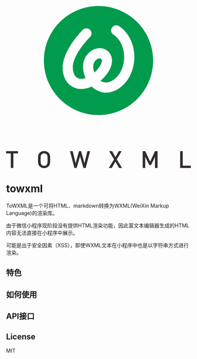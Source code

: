 <img src="data:image/svg+xml;base64,PD94bWwgdmVyc2lvbj0iMS4wIiBlbmNvZGluZz0iVVRGLTgiPz4KPCFET0NUWVBFIHN2ZyBQVUJM&#13;&#10;SUMgIi0vL1czQy8vRFREIFNWRyAxLjAvL0VOIiAiaHR0cDovL3d3dy53My5vcmcvVFIvMjAwMS9S&#13;&#10;RUMtU1ZHLTIwMDEwOTA0L0RURC9zdmcxMC5kdGQiPgo8IS0tIENyZWF0b3I6IENvcmVsRFJBVyBY&#13;&#10;OCAtLT4KPHN2ZyB4bWxucz0iaHR0cDovL3d3dy53My5vcmcvMjAwMC9zdmciIHhtbDpzcGFjZT0i&#13;&#10;cHJlc2VydmUiIHdpZHRoPSIyMzkuNDM5bW0iIGhlaWdodD0iMjEwLjUyNG1tIiB2ZXJzaW9uPSIx&#13;&#10;LjAiIHN0eWxlPSJzaGFwZS1yZW5kZXJpbmc6Z2VvbWV0cmljUHJlY2lzaW9uOyB0ZXh0LXJlbmRl&#13;&#10;cmluZzpnZW9tZXRyaWNQcmVjaXNpb247IGltYWdlLXJlbmRlcmluZzpvcHRpbWl6ZVF1YWxpdHk7&#13;&#10;IGZpbGwtcnVsZTpldmVub2RkOyBjbGlwLXJ1bGU6ZXZlbm9kZCIKdmlld0JveD0iMCAwIDIzOTQ0&#13;&#10;IDIxMDUyIgogeG1sbnM6eGxpbms9Imh0dHA6Ly93d3cudzMub3JnLzE5OTkveGxpbmsiPgogPGRl&#13;&#10;ZnM+CiAgPHN0eWxlIHR5cGU9InRleHQvY3NzIj4KICAgPCFbQ0RBVEFbCiAgICAuZmlsMCB7Zmls&#13;&#10;bDojMDA5QjRDfQogICAgLmZpbDIge2ZpbGw6IzMzMkMyQjtmaWxsLXJ1bGU6bm9uemVyb30KICAg&#13;&#10;IC5maWwxIHtmaWxsOiNGRUZFRkU7ZmlsbC1ydWxlOm5vbnplcm99CiAgIF1dPgogIDwvc3R5bGU+&#13;&#10;CiA8L2RlZnM+CiA8ZyBpZD0i5Zu+5bGCX3gwMDIwXzEiPgogIDxtZXRhZGF0YSBpZD0iQ29yZWxD&#13;&#10;b3JwSURfMENvcmVsLUxheWVyIi8+CiAgPGcgaWQ9Il8xODI1OTIyMDc5MjMyIj4KICAgPGcgaWQ9&#13;&#10;Il8yMTI4NjM4ODg0OTQ0Ij4KICAgIDxwYXRoIGNsYXNzPSJmaWwwIiBkPSJNMTE5NzAgMGwwIDBj&#13;&#10;MzkwOSwwIDcwNzksMzE3MCA3MDc5LDcwNzlsMCAwYzAsMzkwOCAtMzE3MCw3MDc4IC03MDc5LDcw&#13;&#10;NzhsMCAwYy0zOTA4LDAgLTcwNzgsLTMxNzAgLTcwNzgsLTcwNzhsMCAwYzAsLTM5MDkgMzE3MCwt&#13;&#10;NzA3OSA3MDc4LC03MDc5eiIvPgogICAgPHBhdGggY2xhc3M9ImZpbDEiIGQ9Ik05OTM5IDMwODZj&#13;&#10;MjYwLC0yNTcgNjgwLC0yNTcgOTM3LDQgMjU4LDI1NyAyNTgsNjc2IC0zLDkzNCAtNywxMCAtMjU3&#13;&#10;NSwyNTIxIC0yMTkyLDQ0MDMgODMsNDAzIDI0MSw2ODAgNDQ5LDgzOCAxMTIsODYgMjQ0LDE0MiAz&#13;&#10;ODMsMTY1IDE2NSwzMCAzNDYsMjcgNTM4LC0xMyA4MiwtMTYgMTY1LC0zOSAyNDcsLTY2IC02Niwt&#13;&#10;MTQyIC0xMjIsLTI4NyAtMTY4LC00MzYgLTI2NCwtODM4IC0yMjEsLTE3NDkgMjUxLC0yNDM2IDUy&#13;&#10;NSwtNzY1IDEyNjQsLTEwNjIgMTkwNSwtMTAwMCAyOTAsMjcgNTYxLDEyOSA3OTIsMjk3IDIzNCwx&#13;&#10;NzIgNDE5LDQwNiA1MzEsNjk0IDIzNCw2MDcgMTM5LDE0NTIgLTU4MSwyMzg5IC0yNDQsMzE3IC01&#13;&#10;MDgsNTk4IC03ODUsODQyIDExNSw3NiAyNDEsMTM5IDM2NiwxNzUgMzQ3LDEwNiA3NTksNTkgMTIw&#13;&#10;OCwtMjI4IDM2MCwtMjI4IDY1NCwtNTMxIDg4MSwtODg0IDM5NiwtNjExIDU5NSwtMTM2MCA1OTgs&#13;&#10;LTIxMTMgMywtNzQ5IC0xODUsLTE0OTIgLTU2OCwtMjA4OSAtMjExLC0zMzQgLTQ4NSwtNjIxIC04&#13;&#10;MTUsLTgzOSAtMzA3LC0xOTggLTM5NiwtNjA3IC0xOTUsLTkxNCAxOTgsLTMwNyA2MDcsLTM5MyA5&#13;&#10;MTQsLTE5NSA0OTYsMzI0IDg5OCw3NDYgMTIxMiwxMjM4IDUxOCw4MTUgNzc5LDE4MDkgNzc1LDI4&#13;&#10;MDYgLTYsOTk3IC0yNzQsMTk5NyAtODEyLDI4MjUgLTMyNiw1MDUgLTc1Miw5NDQgLTEyODAsMTI4&#13;&#10;MSAtODE2LDUxOCAtMTYwNCw1OTEgLTIzMDEsMzc5IC00MzIsLTEzMiAtODE4LC0zNzMgLTExNDUs&#13;&#10;LTY4MyAtMjU4LDExNiAtNTE1LDIwMiAtNzY2LDI1NCAtMzU3LDcwIC03MDYsODAgLTEwMzMsMjAg&#13;&#10;LTM1MywtNjYgLTY3NywtMjAxIC05NTcsLTQxOSAtNDUzLC0zNDcgLTc4OSwtODg1IC05NDEsLTE2&#13;&#10;MjQgLTUyNSwtMjU5MSAyNTQ4LC01NTk1IDI1NTUsLTU2MDVsMCAwem0xNTAyIDU1NTljMTg0LC0x&#13;&#10;NzIgMzY2LC0zNzAgNTM0LC01OTEgMzk2LC01MTUgNDg1LC04ODggNDAwLC0xMTA2IC0xNywtNDYg&#13;&#10;LTQzLC04MiAtNzYsLTEwNSAtMzcsLTI3IC04MywtNDMgLTEzOSwtNDcgLTIwNSwtMTkgLTQ2NSwx&#13;&#10;MDkgLTY4Niw0MjkgLTIyNSwzMjcgLTIyOCw4MTYgLTgwLDEyOTEgMTcsNDMgMzAsODYgNDcsMTI5&#13;&#10;eiIvPgogICA8L2c+CiAgIDxnIGlkPSJfMjEyODYzODg4NDI0MCI+CiAgICA8cG9seWdvbiBjbGFz&#13;&#10;cz0iZmlsMiIgcG9pbnRzPSIxNTM1LDE5MTQ1IDE1MzUsMTg4NDcgMCwxODg0NyAwLDE5MTQ1IDYw&#13;&#10;MSwxOTE0NSA2MDEsMjEwMzMgOTM0LDIxMDMzIDkzNCwxOTE0NSAiLz4KICAgIDxwYXRoIGNsYXNz&#13;&#10;PSJmaWwyIiBkPSJNNTcwNCAxOTk0MGMwLC00MTkgNiwtNjYzIC0yMDgsLTg3OCAtMTQ5LC0xNDkg&#13;&#10;LTM0MywtMjMxIC01NzgsLTIzMSAtMjMxLDAgLTQyMiw4MiAtNTcxLDIzMSAtMjE4LDIxNSAtMjE0&#13;&#10;LDQ1OSAtMjE0LDg3OCAwLDQyMyAtNCw2NjMgMjE0LDg3OCAxNDksMTUyIDM0MCwyMzQgNTcxLDIz&#13;&#10;NCAyMzUsMCA0MjksLTgyIDU3OCwtMjM0IDIxNCwtMjE1IDIwOCwtNDU1IDIwOCwtODc4em0tMzMw&#13;&#10;IDBjMCw0MzkgLTIzLDU2MSAtMTI5LDY4MCAtNzYsODMgLTE5OCwxMzIgLTMyNywxMzIgLTEyOSww&#13;&#10;IC0yNDcsLTQ5IC0zMjMsLTEzMiAtMTA5LC0xMTkgLTEyOSwtMjQxIC0xMjksLTY4MCAwLC00Mzkg&#13;&#10;MjAsLTU2MSAxMjksLTY3NyA3NiwtODIgMTk0LC0xMzUgMzIzLC0xMzUgMTI5LDAgMjUxLDUzIDMy&#13;&#10;NywxMzUgMTA2LDExNiAxMjksMjM4IDEyOSw2Nzd6Ii8+CiAgICA8cG9seWdvbiBjbGFzcz0iZmls&#13;&#10;MiIgcG9pbnRzPSIxMDg4MywxODg0NyAxMDUzMywxODg0NyAxMDE1MCwyMDQwOSA5NzE0LDE4ODQ3&#13;&#10;IDk0NDcsMTg4NDcgOTAwOCwyMDQwOSA4NjI1LDE4ODQ3IDgyNzgsMTg4NDcgODg0NiwyMTAzMyA5&#13;&#10;MTM3LDIxMDMzIDk1NzksMTk1MDEgMTAwMjEsMjEwMzMgMTAzMTIsMjEwMzMgIi8+CiAgICA8cG9s&#13;&#10;eWdvbiBjbGFzcz0iZmlsMiIgcG9pbnRzPSIxNTAyMiwyMTAzMyAxNDM0MiwxOTkxNCAxNDk3Niwx&#13;&#10;ODg0NyAxNDU5NiwxODg0NyAxNDE2NCwxOTYzMCAxMzczNSwxODg0NyAxMzM1MiwxODg0NyAxMzk4&#13;&#10;NSwxOTkxNCAxMzMwOSwyMTAzMyAxMzY5MiwyMTAzMyAxNDE2NCwyMDE5NCAxNDYzOSwyMTAzMyAi&#13;&#10;Lz4KICAgIDxwb2x5Z29uIGNsYXNzPSJmaWwyIiBwb2ludHM9IjE5NjI2LDIxMDMzIDE5NjI2LDE4&#13;&#10;ODQ3IDE5Mjk2LDE4ODQ3IDE4NjY5LDIwMjA3IDE4MDMyLDE4ODQ3IDE3NzAyLDE4ODQ3IDE3NzAy&#13;&#10;LDIxMDMzIDE4MDMyLDIxMDMzIDE4MDMyLDE5NTc0IDE4NTQ3LDIwNjM2IDE4Nzk1LDIwNjM2IDE5&#13;&#10;Mjk2LDE5NTc0IDE5Mjk2LDIxMDMzICIvPgogICAgPHBvbHlnb24gY2xhc3M9ImZpbDIiIHBvaW50&#13;&#10;cz0iMjM5NDQsMjEwMzMgMjM5NDQsMjA3MzYgMjI4OTEsMjA3MzYgMjI4OTEsMTg4NDcgMjI1NTgs&#13;&#10;MTg4NDcgMjI1NTgsMjEwMzMgIi8+CiAgIDwvZz4KICA8L2c+CiA8L2c+Cjwvc3ZnPgo=">

# towxml

ToWXML是一个可将HTML、markdown转换为WXML(WeiXin Markup Language)的渲染库。

由于微信小程序现阶段没有提供HTML渲染功能，因此富文本编辑器生成的HTML内容无法直接在小程序中展示。

可能是出于安全因素（XSS），即使WXML文本在小程序中也是以字符串方式进行渲染。

## 特色

## 如何使用

## API接口

## License

MIT
